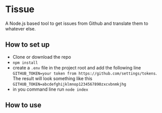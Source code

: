 # Tissue
A Node.js based tool to get issues from Github and translate them to whatever else.

## How to set up
- Clone or download the repo
- `npm install`
- create a `.env` file in the project root and add the following line `GITHUB_TOKEN=your token from https://github.com/settings/tokens`. The result will look something like this `GITHUB_TOKEN=abcdefghijklmnop1234567890zxcvbnmkjhg`
- in you command line run `node index`

## How to use